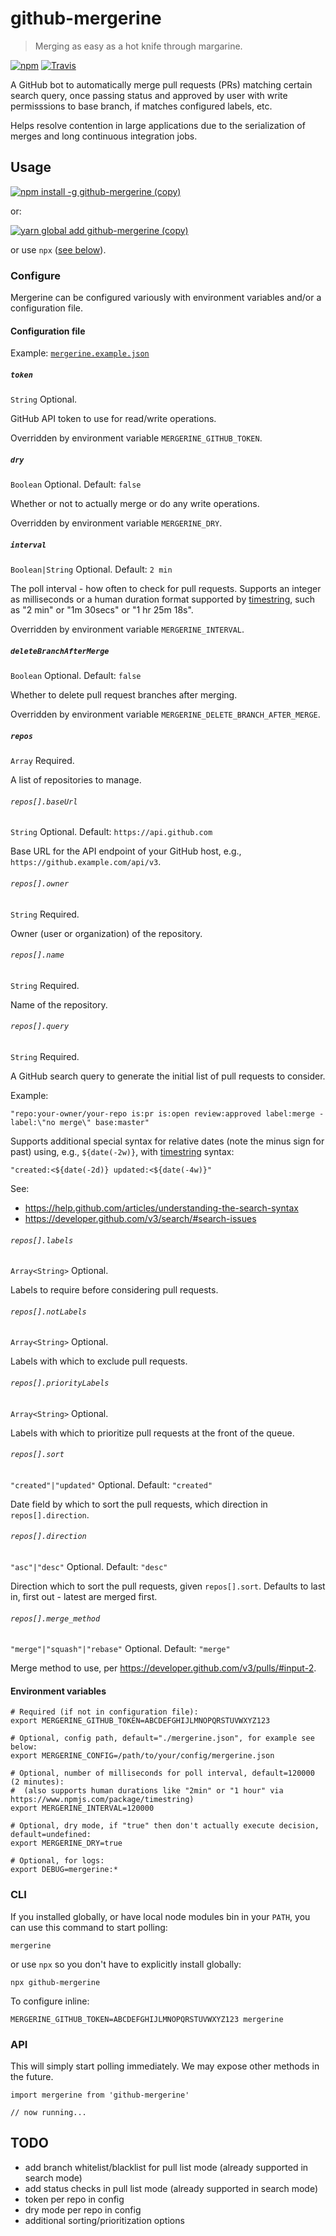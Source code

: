 # github-mergerine

> Merging as easy as a hot knife through margarine.

[![npm](https://img.shields.io/npm/v/github-mergerine.svg)](https://www.npmjs.com/package/github-mergerine)
[![Travis](https://img.shields.io/travis/mergerine/github-mergerine.svg)](https://github.com/mergerine/github-mergerine)

A GitHub bot to automatically merge pull requests (PRs) matching certain search query, once passing status and approved by user with write permisssions to base branch, if matches configured labels, etc.

Helps resolve contention in large applications due to the serialization of merges and long continuous integration jobs.

## Usage

[![npm install -g github-mergerine (copy)](https://copyhaste.com/i?t=npm%20install%20-g%20github-mergerine)](https://copyhaste.com/c?t=npm%20install%20-g%20github-mergerine "npm install -g github-mergerine (copy)")

or:

[![yarn global add github-mergerine (copy)](https://copyhaste.com/i?t=yarn%20global%20add%20github-mergerine)](https://copyhaste.com/c?t=yarn%20global%20add%20github-mergerine "yarn global add github-mergerine (copy)")

or use `npx` ([see below](#cli)).

### Configure

Mergerine can be configured variously with environment variables and/or a configuration file.

#### Configuration file

Example: [`mergerine.example.json`](https://unpkg.com/github-mergerine/mergerine.example.json)

##### `token`
`String` Optional.

GitHub API token to use for read/write operations.

Overridden by environment variable `MERGERINE_GITHUB_TOKEN`.

##### `dry`
`Boolean` Optional. Default: `false`

Whether or not to actually merge or do any write operations.

Overridden by environment variable `MERGERINE_DRY`.

##### `interval`
`Boolean|String` Optional. Default: `2 min`

The poll interval - how often to check for pull requests.
Supports an integer as milliseconds or a human duration format supported by [timestring][timestring],
such as "2 min" or "1m 30secs" or "1 hr 25m 18s".

Overridden by environment variable `MERGERINE_INTERVAL`.

##### `deleteBranchAfterMerge`
`Boolean` Optional. Default: `false`

Whether to delete pull request branches after merging.

Overridden by environment variable `MERGERINE_DELETE_BRANCH_AFTER_MERGE`.

##### `repos`
`Array` Required.

A list of repositories to manage.

###### `repos[].baseUrl`
`String` Optional. Default: `https://api.github.com`

Base URL for the API endpoint of your GitHub host, e.g., `https://github.example.com/api/v3`.

###### `repos[].owner`
`String` Required.

Owner (user or organization) of the repository.

###### `repos[].name`
`String` Required.

Name of the repository.

###### `repos[].query`
`String` Required.

A GitHub search query to generate the initial list of pull requests to consider.

Example:
```
"repo:your-owner/your-repo is:pr is:open review:approved label:merge -label:\"no merge\" base:master"
```

Supports additional special syntax for relative dates (note the minus sign for past)
using, e.g., `${date(-2w)}`, with [timestring][timestring] syntax:
```
"created:<${date(-2d)} updated:<${date(-4w)}"
```

See:
* https://help.github.com/articles/understanding-the-search-syntax
* https://developer.github.com/v3/search/#search-issues

###### `repos[].labels`
`Array<String>` Optional.

Labels to require before considering pull requests.

###### `repos[].notLabels`
`Array<String>` Optional.

Labels with which to exclude pull requests.

###### `repos[].priorityLabels`
`Array<String>` Optional.

Labels with which to prioritize pull requests at the front of the queue.

###### `repos[].sort`
`"created"|"updated"` Optional. Default: `"created"`

Date field by which to sort the pull requests, which direction in `repos[].direction`.

###### `repos[].direction`
`"asc"|"desc"` Optional. Default: `"desc"`

Direction which to sort the pull requests, given `repos[].sort`.
Defaults to last in, first out - latest are merged first.

###### `repos[].merge_method`
`"merge"|"squash"|"rebase"` Optional. Default: `"merge"`

Merge method to use, per https://developer.github.com/v3/pulls/#input-2.

#### Environment variables

```
# Required (if not in configuration file):
export MERGERINE_GITHUB_TOKEN=ABCDEFGHIJLMNOPQRSTUVWXYZ123

# Optional, config path, default="./mergerine.json", for example see below:
export MERGERINE_CONFIG=/path/to/your/config/mergerine.json

# Optional, number of milliseconds for poll interval, default=120000 (2 minutes):
#  (also supports human durations like "2min" or "1 hour" via https://www.npmjs.com/package/timestring)
export MERGERINE_INTERVAL=120000

# Optional, dry mode, if "true" then don't actually execute decision, default=undefined:
export MERGERINE_DRY=true

# Optional, for logs:
export DEBUG=mergerine:*
```

### CLI

If you installed globally, or have local node modules bin in your `PATH`, you can use this command to start polling:

```
mergerine
```

or use `npx` so you don't have to explicitly install globally:

```
npx github-mergerine
```

To configure inline:

```
MERGERINE_GITHUB_TOKEN=ABCDEFGHIJLMNOPQRSTUVWXYZ123 mergerine
```

### API

This will simply start polling immediately. We may expose other methods in the future.

```
import mergerine from 'github-mergerine'

// now running...
```

## TODO

* add branch whitelist/blacklist for pull list mode (already supported in search mode)
* add status checks in pull list mode (already supported in search mode)
* token per repo in config
* dry mode per repo in config
* additional sorting/prioritization options

[timestring]: https://www.npmjs.com/package/timestring
